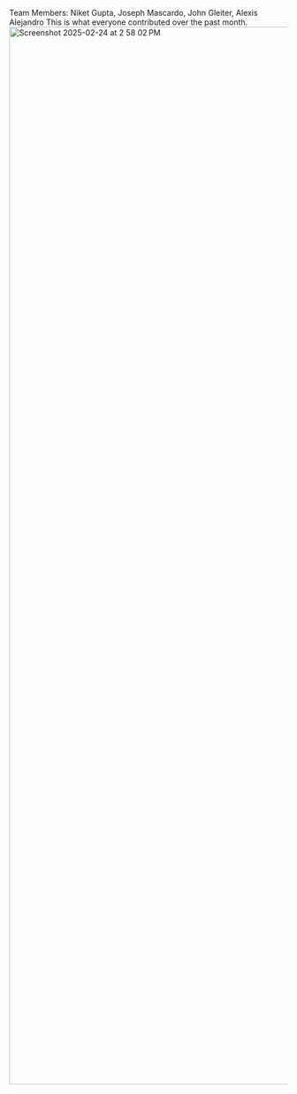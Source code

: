 Team Members: Niket Gupta, Joseph Mascardo, John Gleiter, Alexis Alejandro
This is what everyone contributed over the past month. 
<img width="1912" alt="Screenshot 2025-02-24 at 2 58 02 PM" src="https://github.com/user-attachments/assets/1e8ae069-6b7f-4fab-abd9-c8608aab9836" />
